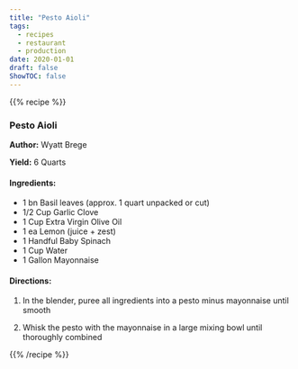 ```yaml
---
title: "Pesto Aioli"
tags:
  - recipes
  - restaurant
  - production
date: 2020-01-01 
draft: false
ShowTOC: false
---
```


{{% recipe %}}

### Pesto Aioli

**Author:** Wyatt Brege

**Yield:** 6 Quarts 

#### Ingredients:

- 1 bn Basil leaves (approx. 1 quart unpacked or cut)
- 1/2 Cup Garlic Clove
- 1 Cup Extra Virgin Olive Oil
- 1 ea Lemon (juice + zest)
- 1 Handful Baby Spinach
- 1 Cup Water
- 1 Gallon Mayonnaise

#### Directions:

1.  In the blender, puree all ingredients into a pesto minus mayonnaise
    until smooth

2.  Whisk the pesto with the mayonnaise in a large mixing bowl until
    thoroughly combined



{{% /recipe %}}
